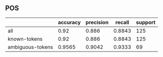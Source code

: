 
## POS

|                  | accuracy | precision | recall | support |
|------------------|----------|-----------|--------|---------|
| all              | 0.92     | 0.886     | 0.8843 | 125     |
| known-tokens     | 0.92     | 0.886     | 0.8843 | 125     |
| ambiguous-tokens | 0.9565   | 0.9042    | 0.9333 | 69      |


